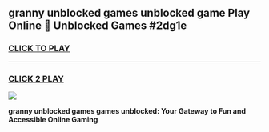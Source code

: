 
## granny unblocked games unblocked game Play Online 👋 Unblocked Games #2dg1e
<h3>
<a href="https://premium.freeplayer.one?title=granny_unblocked_games&ref=21F">CLICK TO PLAY</a></h3>
<hr>

<h3>
<a href="https://premium.freeplayer.one?title=granny_unblocked_games&ref=21F">CLICK 2 PLAY</a>
  
</h3>

<a href="https://premium.freeplayer.one?title=granny_unblocked_games&ref=21F/"><img src="https://clearcache.store/games.png"></a>


**granny unblocked games games unblocked: Your Gateway to Fun and Accessible Online Gaming**
